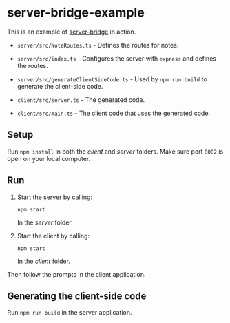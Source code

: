 # server-bridge-example

This is an example of [server-bridge](https://github.com/dsherret/server-bridge) in action.

* `server/src/NoteRoutes.ts` - Defines the routes for notes.
* `server/src/index.ts` - Configures the server with `express` and defines the routes.
* `server/src/generateClientSideCode.ts` - Used by `npm run build` to generate the client-side code.

* `client/src/server.ts` - The generated code.
* `client/src/main.ts` - The client code that uses the generated code.

## Setup

Run `npm install` in both the *client* and *server* folders. Make sure port `8082` is open on your local computer.

## Run

1. Start the server by calling:

    ```
    npm start
    ```

    In the *server* folder.

2. Start the client by calling:

    ```
    npm start
    ```
    
    In the *client* folder.

Then follow the prompts in the client application.

## Generating the client-side code

Run `npm run build` in the server application.